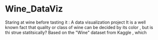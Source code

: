 # Wine_DataViz
Staring at wine before tasting it : A data visualization project
It is a well known fact that quality or class of wine can be decided by its color , but is thi strue statitsically? Based on the "Wine" dataset from Kaggle , which 

